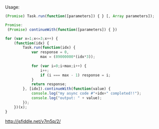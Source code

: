 Usage:

```javascript
(Promise) Task.run(function([parameters]) { } [, Array parameters]);
```

```javascript
Promise:
 (Promise) continueWith(function([parameters]) { })
```

```javascript
for (var x=1;x<=3;x++) {
	(function(idx) {
		Task.run(function(idx) {                
			var response = 0,
				max = (89000000*(idx*3));
			
			for (var i=0;i<max;i++) {
				i++;
				if (i === max - 1) response = i;        
			}
			return response;
		}, [idx]).continueWith(function(value) {
			console.log("my async code #"+idx+" completed!!");
			console.log("output: " + value);
		});
	})(x);
}
```

http://jsfiddle.net/v7m5p/2/
